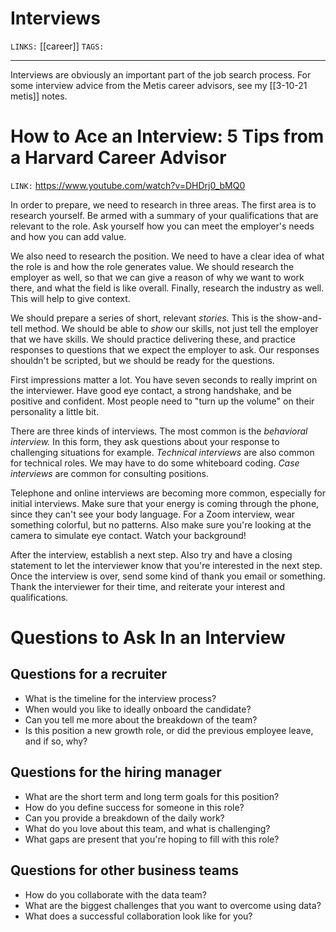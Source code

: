 # Interviews
`LINKS:` [[career]]
`TAGS:` 

---
Interviews are obviously an important part of the job search process. For some interview advice from the Metis career advisors, see my [[3-10-21 metis]] notes. 

# How to Ace an Interview: 5 Tips from a Harvard Career Advisor
`LINK:` https://www.youtube.com/watch?v=DHDrj0_bMQ0

In order to prepare, we need to research in three areas. The first area is to research yourself. Be armed with a summary of your qualifications that are relevant to the role. Ask yourself how you can meet the employer's needs and how you can add value. 

We also need to research the position. We need to have a clear idea of what the role is and how the role generates value. We should research the employer as well, so that we can give a reason of why we want to work there, and what the field is like overall. Finally, research the industry as well. This will help to give context. 

We should prepare a series of short, relevant *stories.* This is the show-and-tell method. We should be able to *show* our skills, not just tell the employer that we have skills. We should practice delivering these, and practice responses to questions that we expect the employer to ask. Our responses shouldn't be scripted, but we should be ready for the questions. 

First impressions matter a lot. You have seven seconds to really imprint on the interviewer. Have good eye contact, a strong handshake, and be positive and confident. Most people need to "turn up the volume" on their personality a little bit. 

There are three kinds of interviews. The most common is the *behavioral interview.* In this form, they ask questions about your response to challenging situations for example. *Technical interviews* are also common for technical roles. We may have to do some whiteboard coding. *Case interviews* are common for consulting positions.

Telephone and online interviews are becoming more common, especially for initial interviews. Make sure that your energy is coming through the phone, since they can't see your body language. For a Zoom interview, wear something colorful, but no patterns. Also make sure you're looking at the camera to simulate eye contact. Watch your background!

After the interview, establish a next step. Also try and have a closing statement to let the interviewer know that you're interested in the next step. Once the interview is over, send some kind of thank you email or something. Thank the interviewer for their time, and reiterate your interest and qualifications. 

# Questions to Ask In an Interview
## Questions for a recruiter
- What is the timeline for the interview process?
- When would you like to ideally onboard the candidate?
- Can you tell me more about the breakdown of the team?
- Is this position a new growth role, or did the previous employee leave, and if so, why?

## Questions for the hiring manager
- What are the short term and long term goals for this position?
- How do you define success for someone in this role?
- Can you provide a breakdown of the daily work?
- What do you love about this team, and what is challenging?
- What gaps are present that you're hoping to fill with this role?

## Questions for other business teams
- How do you collaborate with the data team?
- What are the biggest challenges that you want to overcome using data?
- What does a successful collaboration look like for you?